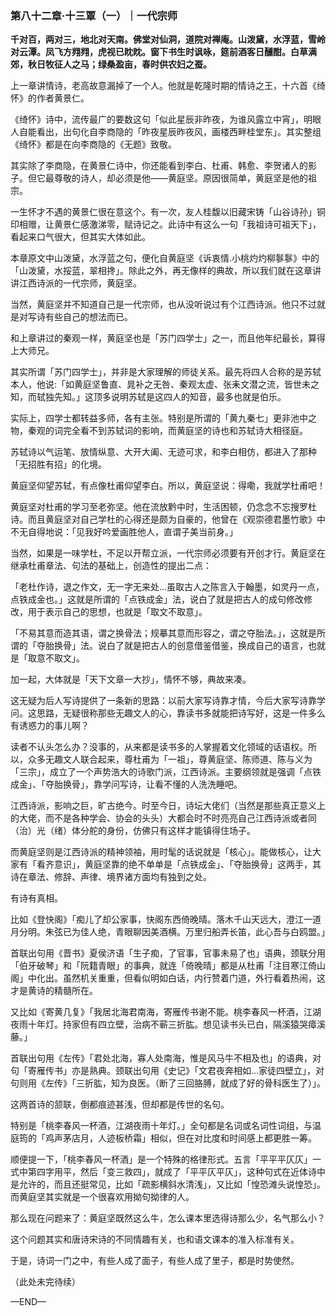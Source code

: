 ### 第八十二章·十三覃（一）｜一代宗师

**千对百，两对三，地北对天南。佛堂对仙洞，道院对禅庵。山泼黛，水浮蓝，雪岭对云潭。凤飞方翙翙，虎视已眈眈。窗下书生时讽咏，筵前酒客日醺酣。白草满郊，秋日牧征人之马；绿桑盈亩，春时供农妇之蚕。**

上一章讲情诗，老高故意漏掉了一个人。他就是乾隆时期的情诗之王，十六首《绮怀》的作者黄景仁。

《绮怀》诗中，流传最广的要数这句「似此星辰非昨夜，为谁风露立中宵」，明眼人自能看出，出句化自李商隐的「昨夜星辰昨夜风，画楼西畔桂堂东」。其实整组《绮怀》都是在向李商隐的《无题》致敬。

其实除了李商隐，在黄景仁诗中，你还能看到李白、杜甫、韩愈、李贺诸人的影子。但它最尊敬的诗人，却必须是他——黄庭坚。原因很简单，黄庭坚是他的祖宗。

一生怀才不遇的黄景仁很在意这个。有一次，友人桂馥以旧藏宋铸「山谷诗孙」铜印相赠，让黄景仁感激涕零，赋诗记之。此诗中有这么一句「我祖诗可祖天下」，看起来口气很大，但其实大体如此。

本章原文中山泼黛，水浮蓝之句，便化自黄庭坚《诉衷情.小桃灼灼柳鬖鬖》中的「山泼黛，水挼蓝，翠相搀」。除此之外，再无像样的典故，所以我们就在这章讲讲江西诗派的一代宗师，黄庭坚。

当然，黄庭坚并不知道自己是一代宗师，也从没听说过有个江西诗派。他只不过就是对写诗有些自己的想法而已。

和上章讲过的秦观一样，黄庭坚也是「苏门四学士」之一，而且他年纪最长，算得上大师兄。

其实所谓「苏门四学士」，并非是大家理解的师徒关系。最先将四人合称的是苏轼本人，他说:「如黄庭坚鲁直、晁补之无咎、秦观太虚、张耒文潜之流，皆世未之知，而轼独先知。」这顶多说明苏轼是这四人的知音，最多也就是伯乐。

实际上，四学士都转益多师，各有主张。特别是所谓的「黄九秦七」更非池中之物，秦观的词完全看不到苏轼词的影响，而黄庭坚的诗也和苏轼诗大相径庭。

苏轼诗以气运笔、放情纵意、大开大阖、无迹可求，和李白相仿，都进入了那种「无招胜有招」的化境。

黄庭坚仰望苏轼，有点像杜甫仰望李白。所以，黄庭坚说：得嘞，我就学杜甫吧！

黄庭坚对杜甫的学习至老弥坚。他在流放黔中时，生活困顿，仍念念不忘搜罗杜诗。而且黄庭坚对自己学杜的心得还是颇为自豪的，他曾在《观崇德君墨竹歌》中不无自得地说：「见我好吟爱画胜他人，直谓子美当前身。」

当然，如果是一味学杜，不足以开帮立派，一代宗师必须要有开创才行。黄庭坚在继承杜甫章法、句法的基础上，创造性的提出二点：

「老杜作诗，退之作文，无一字无来处…虽取古人之陈言入于翰墨，如灵丹一点，点铁成金也。」这就是所谓的「点铁成金」法，说白了就是把古人的成句修改修改，用于表示自己的思想，也就是「取文不取意」。

「不易其意而造其语，谓之换骨法；规摹其意而形容之，谓之夺胎法。」，这就是所谓的「夺胎换骨」法。说白了就是把古人的创意借鉴借鉴，换成自己的语言，也就是「取意不取文」。

加一起，大体就是「天下文章一大抄」，情怀不够，典故来凑。

这无疑为后人写诗提供了一条新的思路：以前大家写诗靠才情，今后大家写诗靠学问。这思路，无疑很称那些无趣文人的心，靠读书多就能把诗写好，这是一件多么有诱惑力的事儿啊？

读者不认头怎么办？没事的，从来都是读书多的人掌握着文化领域的话语权。所以，众多无趣文人联合起来，尊杜甫为「一祖」，尊黄庭坚、陈师道、陈与义为「三宗」，成立了一个声势浩大的诗歌门派，江西诗派。主要纲领就是强调「点铁成金」、「夺胎换骨」，靠学问写诗，让看不懂的人洗洗睡吧。

江西诗派，影响之巨，旷古绝今。时至今日，诗坛大佬们（当然是那些真正意义上的大佬，而不是各种学会、协会的头头）大都会时不时亮亮自己江西诗派或者同（治）光（绪）体分舵的身份，仿佛只有这样才能镇得住场子。

而黄庭坚则是江西诗派的精神领袖，用时髦的话说就是「核心」。能做核心，让大家有「看齐意识」，黄庭坚靠的绝不单单是「点铁成金」、「夺胎换骨」这两手，其诗在章法、修辞、声律、境界诸方面均有独到之处。

有诗有真相。

比如《登快阁》「痴儿了却公家事，快阁东西倚晚晴。落木千山天远大，澄江一道月分明。朱弦已为佳人绝，青眼聊因美酒横。万里归船弄长笛，此心吾与白鸥盟。」

首联出句用《晋书》夏侯济语「生子痴，了官事，官事未易了也」语典，颈联分用「伯牙破琴」和「阮籍青眼」的事典，就连「倚晚晴」都是从杜甫「注目寒江倚山阁」中化出。虽然机关重重，但看似明如白话，内行赞着门道，外行看着热闹，这才是黄诗的精髓所在。

又比如《寄黄几复》「我居北海君南海，寄雁传书谢不能。桃李春风一杯酒，江湖夜雨十年灯。持家但有四立壁，治病不蕲三折肱。想见读书头已白，隔溪猿哭瘴溪藤。」

首联出句用《左传》「君处北海，寡人处南海，惟是风马牛不相及也」的语典，对句「寄雁传书」亦是熟典。颈联出句用《史记》「文君夜奔相如…家徒四壁立」，对句则用《左传》「三折肱，知为良医。（断了三回胳膊，就成了好的骨科医生了）」。

这两首诗的颔联，倒都痕迹甚浅，但却都是传世的名句。

特别是「桃李春风一杯酒，江湖夜雨十年灯。」全句都是名词或名词性词组，与温庭筠的「鸡声茅店月，人迹板桥霜」相似，但在对比度和时间感上都更胜一筹。

顺便提一下，「桃李春风一杯酒」是一个特殊的格律形式。五言「平平平仄仄」一式中第四字用平，然后「变三救四」，就成了「平平仄平仄」，这种句式在近体诗中是允许的，而且还挺常见，比如「疏影横斜水清浅」，又比如「惶恐滩头说惶恐」。而黄庭坚其实就是一个很喜欢用拗句拗律的人。

那么现在问题来了：黄庭坚既然这么牛，怎么课本里选得诗那么少，名气那么小？

这个问题其实和唐诗宋诗的不同情趣有关，也和语文课本的准入标准有关。

于是，诗词一门之中，有些人成了面子，有些人成了里子，都是时势使然。

（此处未完待续）

—END—
